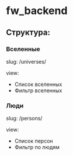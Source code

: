 # fw_backend

## Структура:

### Вселенные

slug: /universes/

view: 

- Список вселенных
- Фильтр вселенных

### Люди

slug: /persons/

view: 

- Список персон 
- Фильтр по людям

### 

